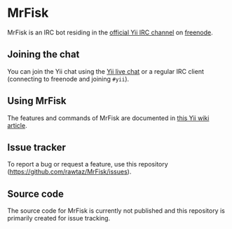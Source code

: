 MrFisk
======

MrFisk is an IRC bot residing in the [official Yii IRC channel](http://www.yiiframework.com/chat) on [freenode](http://freenode.net/).


Joining the chat
----------------

You can join the Yii chat using the [Yii live chat](http://www.yiiframework.com/chat) or a regular IRC client (connecting to freenode and joining `#yii`).


Using MrFisk
------------

The features and commands of MrFisk are documented in [this Yii wiki article](http://www.yiiframework.com/wiki/369).


Issue tracker
-------------

To report a bug or request a feature, use this repository (https://github.com/rawtaz/MrFisk/issues).


Source code
-----------

The source code for MrFisk is currently not published and this repository is primarily created for issue tracking.